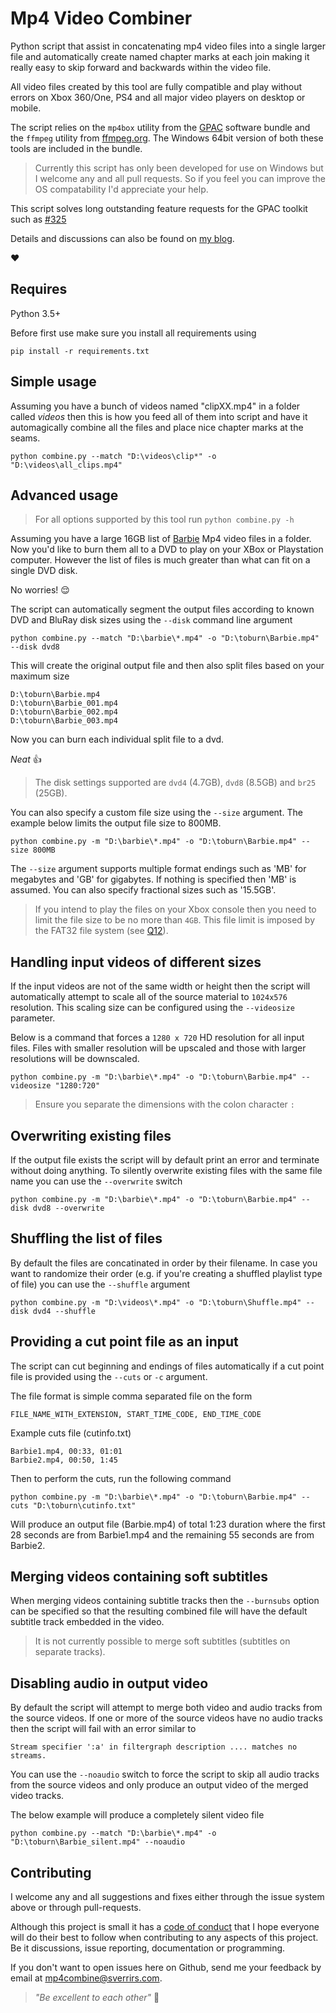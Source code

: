 # Mp4 Video Combiner

Python script that assist in concatenating mp4 video files into a single larger file and automatically create named chapter marks at each join making it really easy to skip forward and backwards within the video file. 

All video files created by this tool are fully compatible and play without errors on Xbox 360/One, PS4 and all major video players on desktop or mobile.

The script relies on the `mp4box` utility from the [GPAC](https://gpac.wp.mines-telecom.fr/downloads/) software bundle and the `ffmpeg` utility from [ffmpeg.org](https://www.ffmpeg.org/). The Windows 64bit version of both these tools are included in the bundle.

> Currently this script has only been developed for use on Windows but I welcome any and all pull requests. So if you feel you can improve the OS compatability I'd appreciate your help.

This script solves long outstanding feature requests for the GPAC toolkit such as [#325](https://sourceforge.net/p/gpac/bugs/325/)

Details and discussions can also be found on [my blog](https://blog.sverrirs.com/2017/01/joining-mp4-files-with-chapters.html).

:heart:

## Requires

Python 3.5+

Before first use make sure you install all requirements using 

```
pip install -r requirements.txt
```


## Simple usage
Assuming you have a bunch of videos named "clipXX.mp4" in a folder called _videos_ then this is how you feed all of them into script and have it automagically combine all the files and place nice chapter marks at the seams.

```
python combine.py --match "D:\videos\clip*" -o "D:\videos\all_clips.mp4"
```

## Advanced usage

> For all options supported by this tool run `python combine.py -h`

Assuming you have a large 16GB list of [Barbie](https://en.wikipedia.org/wiki/Barbie:_Life_in_the_Dreamhouse) Mp4 video files in a folder. Now you'd like to burn them all to a DVD to play on your XBox or Playstation computer. However the list of files is much greater than what can fit on a single DVD disk.

No worries! :relieved:

The script can automatically segment the output files according to known DVD and BluRay disk sizes using the `--disk` command line argument

```
python combine.py --match "D:\barbie\*.mp4" -o "D:\toburn\Barbie.mp4" --disk dvd8
```

This will create the original output file and then also split files based on your maximum size
```
D:\toburn\Barbie.mp4
D:\toburn\Barbie_001.mp4
D:\toburn\Barbie_002.mp4
D:\toburn\Barbie_003.mp4
```

Now you can burn each individual split file to a dvd. 

_Neat_ :thumbsup:

> The disk settings supported are `dvd4` (4.7GB), `dvd8` (8.5GB) and `br25` (25GB).

You can also specify a custom file size using the `--size` argument. The example below limits the output file size to 800MB.

```
python combine.py -m "D:\barbie\*.mp4" -o "D:\toburn\Barbie.mp4" --size 800MB
```

The `--size` argument supports multiple format endings such as 'MB' for megabytes and 'GB' for gigabytes. If nothing is specified then 'MB' is assumed. You can also specify fractional sizes such as '15.5GB'.

> If you intend to play the files on your Xbox console then you need to limit the file size to be no more than `4GB`. This file limit is imposed by the FAT32 file system (see [Q12](http://support.xbox.com/en-US/xbox-360/console/audio-video-playback-faq#Q11)).

## Handling input videos of different sizes
If the input videos are not of the same width or height then the script will automatically attempt to scale all of the source material to `1024x576` resolution. This scaling size can be configured using the `--videosize` parameter.

Below is a command that forces a `1280 x 720` HD resolution for all input files. Files with smaller resolution will be upscaled and those with larger resolutions will be downscaled.

```
python combine.py -m "D:\barbie\*.mp4" -o "D:\toburn\Barbie.mp4" --videosize "1280:720"
```

> Ensure you separate the dimensions with the colon character `:`

## Overwriting existing files
If the output file exists the script will by default print an error and terminate without doing anything. To silently overwrite existing files with the same file name you can use the `--overwrite` switch

```
python combine.py -m "D:\barbie\*.mp4" -o "D:\toburn\Barbie.mp4" --disk dvd8 --overwrite
```

## Shuffling the list of files
By default the files are concatinated in order by their filename. In case you want to randomize their order (e.g. if you're creating a shuffled playlist type of file) you can use the `--shuffle` argument

```
python combine.py -m "D:\videos\*.mp4" -o "D:\toburn\Shuffle.mp4" --disk dvd4 --shuffle
```

## Providing a cut point file as an input
The script can cut beginning and endings of files automatically if a cut point file is provided using the `--cuts` or `-c` argument.

The file format is simple comma separated file on the form
```
FILE_NAME_WITH_EXTENSION, START_TIME_CODE, END_TIME_CODE
```

Example cuts file (cutinfo.txt)
```
Barbie1.mp4, 00:33, 01:01
Barbie2.mp4, 00:50, 1:45
```

Then to perform the cuts, run the following command

```
python combine.py -m "D:\barbie\*.mp4" -o "D:\toburn\Barbie.mp4" --cuts "D:\toburn\cutinfo.txt"
```

Will produce an output file (Barbie.mp4) of total 1:23 duration where the first 28 seconds are from Barbie1.mp4 and the remaining 55 seconds are from Barbie2.

## Merging videos containing soft subtitles
When merging videos containing subtitle tracks then the `--burnsubs` option can be specified so that the resulting combined file will have the default subtitle track embedded in the video. 

> It is not currently possible to merge soft subtitles (subtitles on separate tracks).

## Disabling audio in output video
By default the script will attempt to merge both video and audio tracks from the source videos. If one or more of the source videos have no audio tracks then the script will fail with an error similar to

```
Stream specifier ':a' in filtergraph description .... matches no streams.
```

You can use the `--noaudio` switch to force the script to skip all audio tracks from the source videos and only produce an output video of the merged video tracks.

The below example will produce a completely silent video file

```
python combine.py --match "D:\barbie\*.mp4" -o "D:\toburn\Barbie_silent.mp4" --noaudio
```

## Contributing

I welcome any and all suggestions and fixes either through the issue system above or through pull-requests.

Although this project is small it has a [code of conduct](CODE_OF_CONDUCT.md) that I hope everyone will do their best to follow when contributing to any aspects of this project. Be it discussions, issue reporting, documentation or programming. 

If you don't want to open issues here on Github, send me your feedback by email at [mp4combine@sverrirs.com](mailto:mp4combine@sverrirs.com).

> _"Be excellent to each other"_
> :hatched_chick: